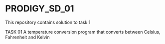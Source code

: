 # PRODIGY_SD_01
This repository contains solution to task 1

TASK 01
A temperature conversion program that converts between Celsius,
 Fahrenheit and Kelvin
